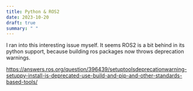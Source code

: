 ```yaml
---
title: Python & ROS2
date: 2023-10-20
draft: true
summary: " "
---
```


I ran into this interesting issue myself.  It seems ROS2 is a bit behind in its python support, because building ros packages now throws deprecation warnings.

https://answers.ros.org/question/396439/setuptoolsdeprecationwarning-setuppy-install-is-deprecated-use-build-and-pip-and-other-standards-based-tools/